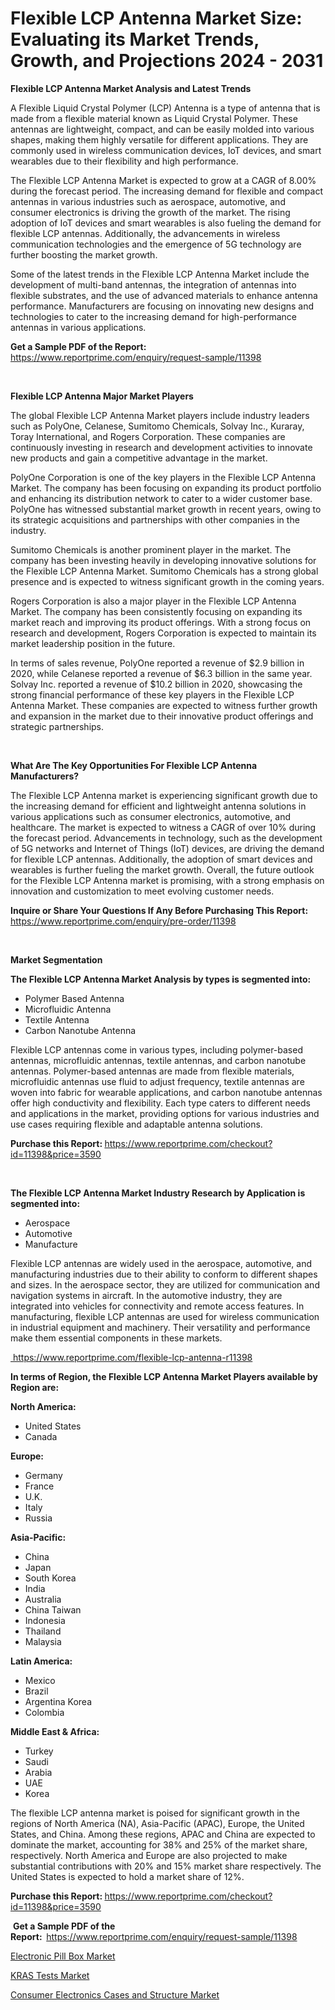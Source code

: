 <p><h1>Flexible LCP Antenna Market Size: Evaluating its Market Trends, Growth, and Projections 2024 - 2031</h1></p><p><strong>Flexible LCP Antenna Market Analysis and Latest Trends</strong></p>
<p><p>A Flexible Liquid Crystal Polymer (LCP) Antenna is a type of antenna that is made from a flexible material known as Liquid Crystal Polymer. These antennas are lightweight, compact, and can be easily molded into various shapes, making them highly versatile for different applications. They are commonly used in wireless communication devices, IoT devices, and smart wearables due to their flexibility and high performance.</p><p>The Flexible LCP Antenna Market is expected to grow at a CAGR of 8.00% during the forecast period. The increasing demand for flexible and compact antennas in various industries such as aerospace, automotive, and consumer electronics is driving the growth of the market. The rising adoption of IoT devices and smart wearables is also fueling the demand for flexible LCP antennas. Additionally, the advancements in wireless communication technologies and the emergence of 5G technology are further boosting the market growth.</p><p>Some of the latest trends in the Flexible LCP Antenna Market include the development of multi-band antennas, the integration of antennas into flexible substrates, and the use of advanced materials to enhance antenna performance. Manufacturers are focusing on innovating new designs and technologies to cater to the increasing demand for high-performance antennas in various applications.</p></p>
<p><strong>Get a Sample PDF of the Report:&nbsp;</strong> <a href="https://www.reportprime.com/enquiry/request-sample/11398">https://www.reportprime.com/enquiry/request-sample/11398</a></p>
<p>&nbsp;</p>
<p><strong>Flexible LCP Antenna Major Market Players</strong></p>
<p><p>The global Flexible LCP Antenna Market players include industry leaders such as PolyOne, Celanese, Sumitomo Chemicals, Solvay Inc., Kuraray, Toray International, and Rogers Corporation. These companies are continuously investing in research and development activities to innovate new products and gain a competitive advantage in the market.</p><p>PolyOne Corporation is one of the key players in the Flexible LCP Antenna Market. The company has been focusing on expanding its product portfolio and enhancing its distribution network to cater to a wider customer base. PolyOne has witnessed substantial market growth in recent years, owing to its strategic acquisitions and partnerships with other companies in the industry.</p><p>Sumitomo Chemicals is another prominent player in the market. The company has been investing heavily in developing innovative solutions for the Flexible LCP Antenna Market. Sumitomo Chemicals has a strong global presence and is expected to witness significant growth in the coming years.</p><p>Rogers Corporation is also a major player in the Flexible LCP Antenna Market. The company has been consistently focusing on expanding its market reach and improving its product offerings. With a strong focus on research and development, Rogers Corporation is expected to maintain its market leadership position in the future.</p><p>In terms of sales revenue, PolyOne reported a revenue of $2.9 billion in 2020, while Celanese reported a revenue of $6.3 billion in the same year. Solvay Inc. reported a revenue of $10.2 billion in 2020, showcasing the strong financial performance of these key players in the Flexible LCP Antenna Market. These companies are expected to witness further growth and expansion in the market due to their innovative product offerings and strategic partnerships.</p></p>
<p>&nbsp;</p>
<p><strong>What Are The Key Opportunities For Flexible LCP Antenna Manufacturers?</strong></p>
<p><p>The Flexible LCP Antenna market is experiencing significant growth due to the increasing demand for efficient and lightweight antenna solutions in various applications such as consumer electronics, automotive, and healthcare. The market is expected to witness a CAGR of over 10% during the forecast period. Advancements in technology, such as the development of 5G networks and Internet of Things (IoT) devices, are driving the demand for flexible LCP antennas. Additionally, the adoption of smart devices and wearables is further fueling the market growth. Overall, the future outlook for the Flexible LCP Antenna market is promising, with a strong emphasis on innovation and customization to meet evolving customer needs.</p></p>
<p><strong>Inquire or Share Your Questions If Any Before Purchasing This Report:</strong> <a href="https://www.reportprime.com/enquiry/pre-order/11398">https://www.reportprime.com/enquiry/pre-order/11398</a></p>
<p>&nbsp;</p>
<p><strong>Market Segmentation</strong></p>
<p><strong>The Flexible LCP Antenna Market Analysis by types is segmented into:</strong></p>
<p><ul><li>Polymer Based Antenna</li><li>Microfluidic Antenna</li><li>Textile Antenna</li><li>Carbon Nanotube Antenna</li></ul></p>
<p><p>Flexible LCP antennas come in various types, including polymer-based antennas, microfluidic antennas, textile antennas, and carbon nanotube antennas. Polymer-based antennas are made from flexible materials, microfluidic antennas use fluid to adjust frequency, textile antennas are woven into fabric for wearable applications, and carbon nanotube antennas offer high conductivity and flexibility. Each type caters to different needs and applications in the market, providing options for various industries and use cases requiring flexible and adaptable antenna solutions.</p></p>
<p><strong>Purchase this Report:&nbsp;</strong><a href="https://www.reportprime.com/checkout?id=11398&price=3590">https://www.reportprime.com/checkout?id=11398&price=3590</a></p>
<p>&nbsp;</p>
<p><strong>The Flexible LCP Antenna Market Industry Research by Application is segmented into:</strong></p>
<p><ul><li>Aerospace</li><li>Automotive</li><li>Manufacture</li></ul></p>
<p><p>Flexible LCP antennas are widely used in the aerospace, automotive, and manufacturing industries due to their ability to conform to different shapes and sizes. In the aerospace sector, they are utilized for communication and navigation systems in aircraft. In the automotive industry, they are integrated into vehicles for connectivity and remote access features. In manufacturing, flexible LCP antennas are used for wireless communication in industrial equipment and machinery. Their versatility and performance make them essential components in these markets.</p></p>
<p><a href="https://www.reportprime.com/flexible-lcp-antenna-r11398">&nbsp;https://www.reportprime.com/flexible-lcp-antenna-r11398</a></p>
<p><strong>In terms of Region, the Flexible LCP Antenna Market Players available by Region are:</strong></p>
<p>
    <p> <strong> North America: </strong>
        <ul>
            <li>United States</li>
            <li>Canada</li>
        </ul>
        </p> 
    <p> <strong> Europe: </strong>
        <ul>
            <li>Germany</li>
            <li>France</li>
            <li>U.K.</li>
            <li>Italy</li>
            <li>Russia</li>
        </ul>
        </p> 
    <p> <strong> Asia-Pacific: </strong>
        <ul>
            <li>China</li>
            <li>Japan</li>
            <li>South Korea</li>
            <li>India</li>
            <li>Australia</li>
            <li>China Taiwan</li>
            <li>Indonesia</li>
            <li>Thailand</li>
            <li>Malaysia</li>
        </ul>
        </p> 
    <p> <strong> Latin America: </strong>
        <ul>
            <li>Mexico</li>
            <li>Brazil</li>
            <li>Argentina Korea</li>
            <li>Colombia</li>
        </ul>
        </p> 
    <p> <strong> Middle East & Africa: </strong>
        <ul>
            <li>Turkey</li>
            <li>Saudi</li>
            <li>Arabia</li>
            <li>UAE</li>
            <li>Korea</li>
        </ul>
    </p>
    </p>
<p><p>The flexible LCP antenna market is poised for significant growth in the regions of North America (NA), Asia-Pacific (APAC), Europe, the United States, and China. Among these regions, APAC and China are expected to dominate the market, accounting for 38% and 25% of the market share, respectively. North America and Europe are also projected to make substantial contributions with 20% and 15% market share respectively. The United States is expected to hold a market share of 12%.</p></p>
<p><strong>Purchase this Report: </strong><a href="https://www.reportprime.com/checkout?id=11398&price=3590">https://www.reportprime.com/checkout?id=11398&price=3590</a></p>
<p>&nbsp;<strong>Get a Sample PDF of the Report:&nbsp;&nbsp;</strong><a href="https://www.reportprime.com/enquiry/request-sample/11398">https://www.reportprime.com/enquiry/request-sample/11398</a></p>
<p><strong></strong></p>
<p><p><a href="https://medium.com/@oliver.rampling568768/booming-electronic-pill-box-market-sector-market-analysis-and-growth-projections-till-2031-d543a508009f">Electronic Pill Box Market</a></p><p><a href="https://medium.com/@colin.dunca43545/future-trends-in-global-kras-tests-market-market-insights-and-analysis-from-2024-to-2031-in-148-f800ffab75db">KRAS Tests Market</a></p><p><a href="https://github.com/bmorecock/Market-Research-Report-List-5/blob/main/consumer-electronics-cases-and-structure-market.md">Consumer Electronics Cases and Structure Market</a></p></p>